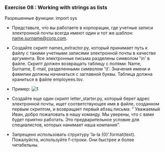 ### Exercise 08 : Working with strings as lists

Разрешенные функции: import sys

* Представьте, что вы работаете в корпорации, где учетные записи электронной почты всегда имеют один и тот же шаблон: name.surname@corp.com. 
* Создайте скрипт names_extractor.py, который принимает путь к файлу с такими учетными записями электронной почты в качестве аргумента. Все электронные письма разделены символом '\n' в файле. Скрипт должен возвращать таблицу с полями:  Name, Surname, E-mail, разделенными символом '\t'. Значения имени и фамилии должны начинаться с заглавной буквы. Таблица должна храниться в файле employees.tsv.

* Пример:
![1](1.png)

* Создайте еще один скрипт letter_starter.py, который берет адрес электронной почты, ищет соответствующее имя в файле, созданном первым скриптом, и возвращает первый абзац письма:
" Уважаемый Иван, добро пожаловать в нашу команду. Мы уверены, что с вами будет приятно работать. Это предварительное условие для специалистов, которых нанимает наша компания".
* Запрещено использовать структуру ’la-la {0}’.format(text). Пожалуйста, используйте f-строки.
Они быстрее и более читабельны.
